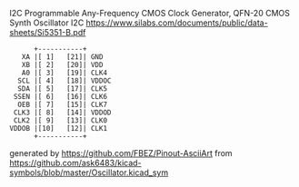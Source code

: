 I2C Programmable Any-Frequency CMOS Clock Generator, QFN-20
CMOS Synth Oscillator I2C
https://www.silabs.com/documents/public/data-sheets/Si5351-B.pdf


	      +-----------+
	   XA |[ 1]   [21]| GND
	   XB |[ 2]   [20]| VDD
	   A0 |[ 3]   [19]| CLK4
	  SCL |[ 4]   [18]| VDDOC
	  SDA |[ 5]   [17]| CLK5
	 SSEN |[ 6]   [16]| CLK6
	  OEB |[ 7]   [15]| CLK7
	 CLK3 |[ 8]   [14]| VDDOD
	 CLK2 |[ 9]   [13]| CLK0
	VDDOB |[10]   [12]| CLK1
	      +-----------+


generated by https://github.com/FBEZ/Pinout-AsciiArt from https://github.com/ask6483/kicad-symbols/blob/master/Oscillator.kicad_sym